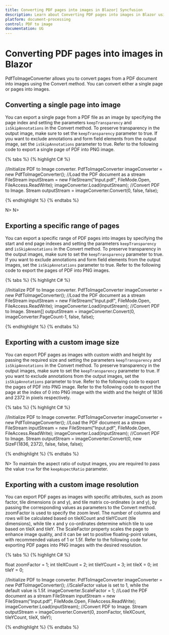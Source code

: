 ```yaml
---
title: Converting PDF pages into images in Blazor| Syncfusion
description: Learn about Converting PDF pages into images in Blazor using Syncfusion PdfToImageConverter.
platform: document-processing
control: PDF to image
documentation: UG
---
```


# Converting PDF pages into images in Blazor

PdfToImageConverter allows you to convert pages from a PDF document into images using the Convert method. You can convert either a single page or pages into images.

## Converting a single page into image

You can export a single page from a PDF file as an image by specifying the page index and setting the parameters `keepTransparency` and `isSkipAnnotations` in the Convert method. To preserve transparency in the output image, make sure to set the `keepTransparency` parameter to true. If you want to exclude annotations and form field elements from the output image, set the `isSkipAnnotations` parameter to true. Refer to the following code to export a single page of PDF into PNG image.

{% tabs %}
{% highlight C# %}

//Initialize PDF to Image converter.
PdfToImageConverter imageConverter = new PdfToImageConverter();
//Load the PDF document as a stream
FileStream inputStream = new FileStream("Input.pdf", FileMode.Open, FileAccess.ReadWrite);
imageConverter.Load(inputStream);
//Convert PDF to Image.
Stream outputStream = imageConverter.Convert(0, false, false);

{% endhighlight %}
{% endtabs %}

N> 
N> 

## Exporting a specific range of pages

You can export a specific range of PDF pages into images by specifying the start and end page indexes and setting the parameters `keepTransparency` and `isSkipAnnotations` in the Convert method. To preserve transparency in the output images, make sure to set the `keepTransparency` parameter to true. If you want to exclude annotations and form field elements from the output images, set the `isSkipAnnotations` parameter to true. Refer to the following code to export the pages of PDF into PNG images.

{% tabs %}
{% highlight C# %}

//Initialize PDF to Image converter.
PdfToImageConverter imageConverter = new PdfToImageConverter();
//Load the PDF document as a stream
FileStream inputStream = new FileStream("Input.pdf", FileMode.Open, FileAccess.ReadWrite);
imageConverter.Load(inputStream);
//Convert PDF to Image.
Stream[] outputStream = imageConverter.Convert(0, imageConverter.PageCount-1, false, false);

{% endhighlight %}
{% endtabs %}

## Exporting with a custom image size

You can export PDF pages as images with custom width and height by passing the required size and setting the parameters `keepTransparency` and `isSkipAnnotations` in the Convert method. To preserve transparency in the output images, make sure to set the `keepTransparency` parameter to true. If you want to exclude annotations from the output images, set the `isSkipAnnotations` parameter to true. Refer to the following code to export the pages of PDF into PNG image. Refer to the following code to export the page at the index of 0 into PNG image with the width and the height of 1836 and 2372 in pixels respectively.

{% tabs %}
{% highlight C# %}

//Initialize PDF to Image converter.
PdfToImageConverter imageConverter = new PdfToImageConverter();
//Load the PDF document as a stream
FileStream inputStream = new FileStream("Input.pdf", FileMode.Open, FileAccess.ReadWrite);
imageConverter.Load(inputStream);
//Convert PDF to Image.
Stream outputStream = imageConverter.Convert(0, new SizeF(1836, 2372), false, false, false);

{% endhighlight %}
{% endtabs %}

N> To maintain the aspect ratio of output images, you are required to pass the value `true` for the `keepAspectRatio` parameter.

## Exporting with a custom image resolution

You can export PDF pages as images with specific attributes, such as zoom factor, tile dimensions (x and y), and tile matrix co-ordinates (x and y), by passing the corresponding values as parameters to the Convert method. zoomFactor is used to specify the zoom level. The number of columns and rows will be calculated based on tileXCount and tileYCount (tile dimensions), while tile x and y co-ordinates determine which tile to use based on tileX and tileY. The ScaleFactor property scales the page to enhance image quality, and it can be set to positive floating-point values, with recommended values of 1 or 1.5f. Refer to the following code for exporting PDF pages into PNG images with the desired resolution.

{% tabs %}
{% highlight C# %}

float zoomFactor = 1;
int tileXCount = 2;
int tileYCount = 3;
int tileX = 0;
int tileY = 0;

//Initialize PDF to Image converter.
PdfToImageConverter imageConverter = new PdfToImageConverter();
//ScaleFactor value is set to 1, while the default value is 1.5f.
imageConverter.ScaleFactor = 1;
//Load the PDF document as a stream
FileStream inputStream = new FileStream("Input.pdf", FileMode.Open, FileAccess.ReadWrite);
imageConverter.Load(inputStream);
//Convert PDF to Image.
Stream outputStream = imageConverter.Convert(0, zoomFactor, tileXCount, tileYCount, tileX, tileY);

{% endhighlight %}
{% endtabs %}